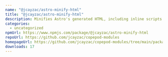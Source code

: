 ```yaml
---
name: "@jcayzac/astro-minify-html"
title: "@jcayzac/astro-minify-html"
description: Minifies Astro's generated HTML, including inline scripts & styles.
categories:
  - uncategorized
npmUrl: https://www.npmjs.com/package/@jcayzac/astro-minify-html
repoUrl: https://github.com/jcayzac/copepod-modules
homepageUrl: https://github.com/jcayzac/copepod-modules/tree/main/packages/astro-minify-html#readme
downloads: 17
---
```

